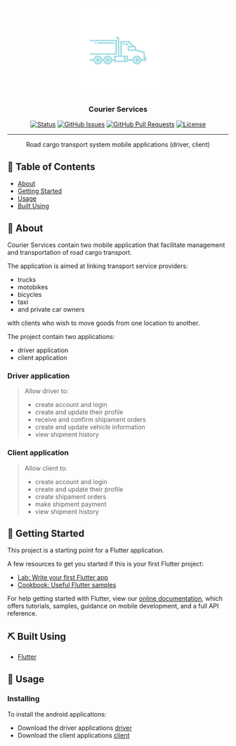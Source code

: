 <p align="center">
  <a href="" rel="noopener">
 <img width=200px height=200px src="client/assets/launcher/icon.png" alt="Project logo"></a>
</p>

<h3 align="center">Courier Services</h3>

<div align="center">

[![Status](https://img.shields.io/badge/status-active-success.svg)]()
[![GitHub Issues](https://img.shields.io/github/issues/kylelobo/The-Documentation-Compendium.svg)](https://github.com/kylelobo/The-Documentation-Compendium/issues)
[![GitHub Pull Requests](https://img.shields.io/github/issues-pr/kylelobo/The-Documentation-Compendium.svg)](https://github.com/kylelobo/The-Documentation-Compendium/pulls)
[![License](https://img.shields.io/badge/license-MIT-blue.svg)](/LICENSE)

</div>

---

<p align="center">
Road cargo transport system mobile applications (driver, client)
</p>

## 📝 Table of Contents

- [About](#about)
- [Getting Started](#getting_started)
- [Usage](#usage)
- [Built Using](#built_using)


## 🧐 About <a name = "about"></a>

<p > 
Courier Services contain two mobile application that facilitate management and transportation of road cargo transport.
    <br> 
</p>

<p > 
The application is aimed at linking transport service providers:

- trucks
- motobikes
- bicycles
- taxi
- and private car owners

with clients who wish to move goods from one location to another.
<br>

</p>
<p>
The project contain two applications:

- driver application
- client application

### Driver application

> Allow driver to:
>
> - create account and login
> - create and update their profile
> - receive and confirm shipament orders
> - create and update vehicle information
> - view shipment history

### Client application

> Allow client to:
>
> - create account and login
> - create and update their profile
> - create shipament orders
> - make shipment payment
> - view shipment history

</p>

## 🏁 Getting Started <a name ="getting_started"></a>

This project is a starting point for a Flutter application.

A few resources to get you started if this is your first Flutter project:

- [Lab: Write your first Flutter app](https://flutter.dev/docs/get-started/codelab)
- [Cookbook: Useful Flutter samples](https://flutter.dev/docs/cookbook)

For help getting started with Flutter, view our
[online documentation](https://flutter.dev/docs), which offers tutorials,
samples, guidance on mobile development, and a full API reference.

## ⛏️ Built Using <a name = "built_using"></a>

- [Flutter](https://flutter.dev/docs)


## 🎈 Usage <a name="usage"></a>

### Installing

To install the android applications:

- Download the driver applications [driver](android_apk/driver.apk)
- Download the client applications [client](android_apk/client.apk)

